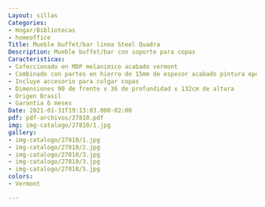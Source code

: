 ```yaml
---
Layout: sillas
Categories:
- Hogar/Bibliotecas
- homeoffice
Title: Mueble buffet/bar linea Steel Quadra
Description: Mueble buffet/bar con soporte para copas
Caracteristicas:
- Cofeccionado en MDP melanimico acabado vermont
- Combinado con partes en hierro de 15mm de espesor acabado pintura epoxi color negro
- Incluye accesorio para colgar copas
- Dimensiones 90 de frente x 36 de profundidad x 132cm de altura
- Origen Brasil
- Garantia 6 meses
Date: 2021-01-31T19:13:03.000-02:00
pdf: pdf-archivos/27810.pdf
img: img-catalogo/27810/1.jpg
gallery:
- img-catalogo/27810/1.jpg
- img-catalogo/27810/2.jpg
- img-catalogo/27810/3.jpg
- img-catalogo/27810/3.jpg
- img-catalogo/27810/5.jpg
colors:
- Vermont

---
```

